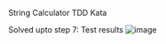 String Calculator TDD Kata

Solved upto step 7: 
Test results 
![image](https://github.com/user-attachments/assets/57272ef6-f890-4bc9-9040-652538ae4340)
